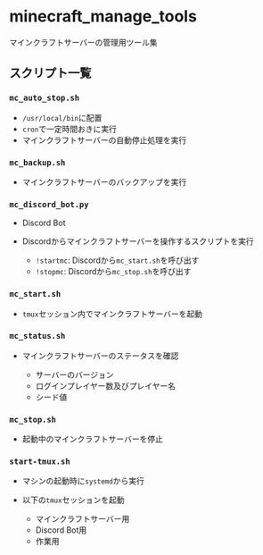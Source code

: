 # minecraft_manage_tools
マインクラフトサーバーの管理用ツール集

## スクリプト一覧

### `mc_auto_stop.sh`

- `/usr/local/bin`に配置
- `cron`で一定時間おきに実行
- マインクラフトサーバーの自動停止処理を実行

### `mc_backup.sh`

- マインクラフトサーバーのバックアップを実行

### `mc_discord_bot.py`

- Discord Bot

- Discordからマインクラフトサーバーを操作するスクリプトを実行

    - `!startmc`: Discordから`mc_start.sh`を呼び出す
    - `!stopmc`: Discordから`mc_stop.sh`を呼び出す

### `mc_start.sh`

- `tmux`セッション内でマインクラフトサーバーを起動

### `mc_status.sh`

- マインクラフトサーバーのステータスを確認

    - サーバーのバージョン
    - ログインプレイヤー数及びプレイヤー名
    - シード値

### `mc_stop.sh`

- 起動中のマインクラフトサーバーを停止

### `start-tmux.sh`

- マシンの起動時に`systemd`から実行

- 以下の`tmux`セッションを起動

    - マインクラフトサーバー用
    - Discord Bot用
    - 作業用

